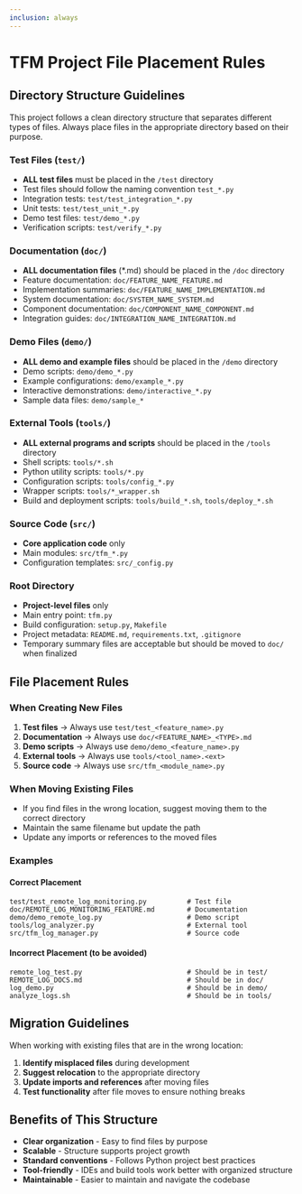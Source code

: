 ```yaml
---
inclusion: always
---
```


# TFM Project File Placement Rules

## Directory Structure Guidelines

This project follows a clean directory structure that separates different types of files. Always place files in the appropriate directory based on their purpose.

### Test Files (`test/`)
- **ALL test files** must be placed in the `/test` directory
- Test files should follow the naming convention `test_*.py`
- Integration tests: `test/test_integration_*.py`
- Unit tests: `test/test_unit_*.py`
- Demo test files: `test/demo_*.py`
- Verification scripts: `test/verify_*.py`

### Documentation (`doc/`)
- **ALL documentation files** (*.md) should be placed in the `/doc` directory
- Feature documentation: `doc/FEATURE_NAME_FEATURE.md`
- Implementation summaries: `doc/FEATURE_NAME_IMPLEMENTATION.md`
- System documentation: `doc/SYSTEM_NAME_SYSTEM.md`
- Component documentation: `doc/COMPONENT_NAME_COMPONENT.md`
- Integration guides: `doc/INTEGRATION_NAME_INTEGRATION.md`

### Demo Files (`demo/`)
- **ALL demo and example files** should be placed in the `/demo` directory
- Demo scripts: `demo/demo_*.py`
- Example configurations: `demo/example_*.py`
- Interactive demonstrations: `demo/interactive_*.py`
- Sample data files: `demo/sample_*`

### External Tools (`tools/`)
- **ALL external programs and scripts** should be placed in the `/tools` directory
- Shell scripts: `tools/*.sh`
- Python utility scripts: `tools/*.py`
- Configuration scripts: `tools/config_*.py`
- Wrapper scripts: `tools/*_wrapper.sh`
- Build and deployment scripts: `tools/build_*.sh`, `tools/deploy_*.sh`

### Source Code (`src/`)
- **Core application code** only
- Main modules: `src/tfm_*.py`
- Configuration templates: `src/_config.py`

### Root Directory
- **Project-level files** only
- Main entry point: `tfm.py`
- Build configuration: `setup.py`, `Makefile`
- Project metadata: `README.md`, `requirements.txt`, `.gitignore`
- Temporary summary files are acceptable but should be moved to `doc/` when finalized

## File Placement Rules

### When Creating New Files

1. **Test files** → Always use `test/test_<feature_name>.py`
2. **Documentation** → Always use `doc/<FEATURE_NAME>_<TYPE>.md`
3. **Demo scripts** → Always use `demo/demo_<feature_name>.py`
4. **External tools** → Always use `tools/<tool_name>.<ext>`
5. **Source code** → Always use `src/tfm_<module_name>.py`

### When Moving Existing Files

- If you find files in the wrong location, suggest moving them to the correct directory
- Maintain the same filename but update the path
- Update any imports or references to the moved files

### Examples

#### Correct Placement
```
test/test_remote_log_monitoring.py          # Test file
doc/REMOTE_LOG_MONITORING_FEATURE.md        # Documentation
demo/demo_remote_log.py                     # Demo script
tools/log_analyzer.py                       # External tool
src/tfm_log_manager.py                      # Source code
```

#### Incorrect Placement (to be avoided)
```
remote_log_test.py                          # Should be in test/
REMOTE_LOG_DOCS.md                          # Should be in doc/
log_demo.py                                 # Should be in demo/
analyze_logs.sh                             # Should be in tools/
```

## Migration Guidelines

When working with existing files that are in the wrong location:

1. **Identify misplaced files** during development
2. **Suggest relocation** to the appropriate directory
3. **Update imports and references** after moving files
4. **Test functionality** after file moves to ensure nothing breaks

## Benefits of This Structure

- **Clear organization** - Easy to find files by purpose
- **Scalable** - Structure supports project growth
- **Standard conventions** - Follows Python project best practices
- **Tool-friendly** - IDEs and build tools work better with organized structure
- **Maintainable** - Easier to maintain and navigate the codebase